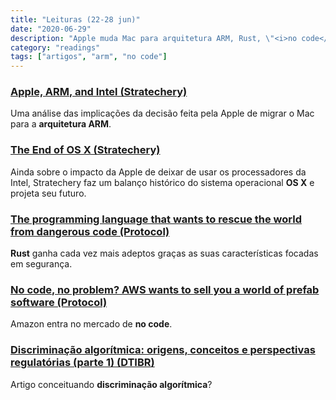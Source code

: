 ```yaml
---
title: "Leituras (22-28 jun)"
date: "2020-06-29"
description: "Apple muda Mac para arquitetura ARM, Rust, \"<i>no code</i>\" na Amazon e discriminação algorítmica."
category: "readings"
tags: ["artigos", "arm", "no code"]
---
```

### [Apple, ARM, and Intel (Stratechery)](https://stratechery.com/2020/apple-arm-and-intel/) ###
Uma análise das implicações da decisão feita pela Apple de migrar o Mac para a **arquitetura ARM**.

### [The End of OS X (Stratechery)](https://stratechery.com/2020/the-end-of-os-x) ###
Ainda sobre o impacto da Apple de deixar de usar os processadores da Intel, Stratechery faz um balanço histórico do sistema operacional **OS X** e projeta seu futuro.

### [The programming language that wants to rescue the world from dangerous code (Protocol)](https://www.protocol.com/rust-programming-safety-security) ###
**Rust** ganha cada vez mais adeptos graças as suas características focadas em segurança.

### [No code, no problem? AWS wants to sell you a world of prefab software (Protocol)](https://www.protocol.com/amazon-aws-honeycode-low-code-no-code) ###
Amazon entra no mercado de **no code**.

### [Discriminação algorítmica: origens, conceitos e perspectivas regulatórias (parte 1) (DTIBR)](https://www.dtibr.com/post/discrimina%C3%A7%C3%A3o-algor%C3%ADtmica-origens-conceitos-e-perspectivas-regulat%C3%B3rias-parte-1) ###
Artigo conceituando **discriminação algorítmica**?
